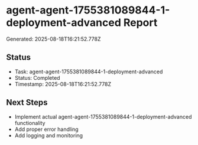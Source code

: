 # agent-agent-1755381089844-1-deployment-advanced Report

Generated: 2025-08-18T16:21:52.778Z

## Status
- Task: agent-agent-1755381089844-1-deployment-advanced
- Status: Completed
- Timestamp: 2025-08-18T16:21:52.778Z

## Next Steps
- Implement actual agent-agent-1755381089844-1-deployment-advanced functionality
- Add proper error handling
- Add logging and monitoring
